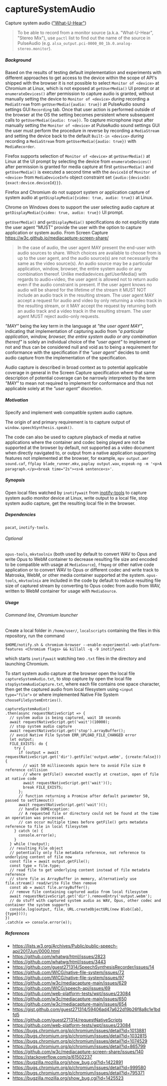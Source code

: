 # captureSystemAudio
Capture system audio (["What-U-Hear"](https://wiki.archlinux.org/index.php/PulseAudio/Examples#ALSA_monitor_source)) 

> To be able to record from a monitor source (a.k.a. "What-U-Hear", "Stereo Mix"), use `pactl` list to find out the name of the source in PulseAudio (e.g. `alsa_output.pci-0000_00_1b.0.analog-stereo.monitor`). 

<h5>Background</h5>

Based on the results of testing default implementation and experiments with different approaches to get access to the device within the scope of API's shipped with the browser it is not possible to select `Monitor of <device>` at Chromium at Linux, which is not exposed at `getUserMedia()` UI prompt or at `enumerateDevices()` after permission to capture audio is granted, without manually setting the device to `Monitor of <device>` _during_ recording a `MediaStream` from `getUserMedia({audio: true})` at PulseAudio sound settings GUI `Recording` tab. Once that user action is performed outside of the browser at the OS the setting becomes persistent where subsequent calls to `getUserMedia({audio: true})`. To capture microphone input after manually setting the `Monitor of <device>` at PulseAudio sound settings GUI the user must perform the procedure in reverse by recording a `MediaStream` and setting the device back to the default `Built-in <device>` _during_ recording a `MediaStream` from `getUserMedia({audio: true})` with `MediaRecorder`.

Firefox supports selection of `Monitor of <device>` at `getUserMedia()` at Linux at the UI prompt by selecting the device from `enumerateDevices()` after permission is granted for media capture at first `getUserMedia()` and  `getUserMedia()` is executed a second time with the `deviceId` of `Monitor of <device>` from `MediaDeviceInfo` object constraint set `{audio:{deviceId:{exact:device.deviceId}}}`. 

Firefox and Chromium do not support system or application capture of system audio at `getDisplayMedia({video: true, audio: true})` at Linux.

Chrome on Windows does to support the user selecting audio capture at `getDisplayMedia({video: true, audio: true})` UI prompt.

`getUserMedia()` and `getDisplayMedia()` specifications do not explicitly state the user agent "MUST" provide the user with the option to capture application or system audio. From Screen Capture https://w3c.github.io/mediacapture-screen-share/ 

> In the case of audio, the user agent MAY present the end-user with audio sources to share. Which choices are available to choose from is up to the user agent, and the audio source(s) are not necessarily the same as the video source(s). An audio source may be a particular application, window, browser, the entire system audio or any combination thereof. Unlike mediadevices.getUserMedia() with regards to audio+video, the user agent is allowed not to return audio even if the audio constraint is present. If the user agent knows no audio will be shared for the lifetime of the stream it MUST NOT include an audio track in the resulting stream. The user agent MAY accept a request for audio and video by only returning a video track in the resulting stream, or it MAY accept the request by returning both an audio track and a video track in the resulting stream. The user agent MUST reject audio-only requests. 

_"MAY"_ being the key term in the language at _"the user agent MAY"_, indicating that implementation of capturing audio from _"a particular application, window, browser, the entire system audio or any combination thereof"_ is solely an individual choice of the _"user agent"_ to implement or not and thus can be considered null and void as to being a requirement for conformance with the specification if the _"user agent"_ decides to omit audio capture from the implementation of the specification. 

Audio capture is described in broad context as to potential applicable coverage in general in the Screen Capture specification where that same description of potential coverage can be narrowly interpreted by the term _"MAY"_ to mean not required to implement for conformance and thus not applicable solely at the _"user agent"_ discretion.

<h5>Motivation</h5>

Specify and implement web compatible system audio capture.

The origin of and primary requirement is to capture output of `window.speechSynthesis.speak()`.

The code can also be used to capture playback of media at native applications where the container and codec being played are not be supported at the browser by default, not supported as a video document when directly navigated to, or output from a native application supporting features not implemented at the browser, for example, `mpv output.amr sound.caf`, `ffplay blade_runner.mkv`, `paplay output.wav`, `espeak-ng -m '<p>A paragraph.</p><break time="2s"><s>A sentence<s>'`.

<h5>Synopsis</h5>

Open local files watched by `inotifywait` from [inotify-tools](https://github.com/inotify-tools/inotify-tools) to capture system audio monitor device at Linux, write output to a local file, stop system audio capture, get the resulting local file in the browser.

<h5>Dependencies</h5>

`pacat`, `inotify-tools`.

<h6>Optional</h6>

`opus-tools`, `mkvtoolnix` (both used by default to convert WAV to Opus and write Opus to WebM container to decrease resulting file size and encoded to be compatible with usage at `MediaSource`), `ffmpeg` or other native code application or to convert WAV to Opus or different codec and write track to Matroska, WebM, or other media container supported at the system. `opus-tools`, `mkvtoolnix` are included in the code by default to reduce resulting file size of captured stream by converting to Opus codec from audio from WAV, written to WebM container for usage with `MediaSource`.  

<h5>Usage</h5>

<h6>Command line, Chromium launcher</h6>

Create a local folder in `/home/user/`, `localscripts` containing the files in this repository, run the command

`$HOME/notify.sh & chromium-browser --enable-experimental-web-platform-features <Chromium flags> && killall -q -9 inotifywait`

which starts `inotifywait` watching two `.txt` files in the directory and launching Chromium.

To start system audio capture at the browser open the local file `captureSystemAudio.txt`, to stop capture by open the local file `stopSystemAudioCapture.txt`, where each file contains one space character, then get the captured audio from local filesystem using `<input type="file">` or where implemented Native File System `chooseFileSystemEntries()`.

```
captureSystemAudio()
.then(async requestNativeScript => {
  // system audio is being captured, wait 10 seconds
  await requestNativeScript.get('wait')(10000);
  // stop system audio capture
  await requestNativeScript.get('stop').arrayBuffer(); 
  // avoid Native File System ERR_UPLOAD_FILE_CHANGED error
  let output;
  FILE_EXISTS: do {
    try {
      if (output = await requestNativeScript.get('dir').getFile('output.webm', {create:false})) {
        // wait 50 milliseconds again here to avoid File size 0 reference collision 
        // where getFile() executed exactly at creation, open of file at native code
        await requestNativeScript.get('wait')();
        break FILE_EXISTS;
      };
      // function returning a Promise after default parameter 50, passed to setTimeout()
      await requestNativeScript.get('wait')();
      // handle DOMException: 
      // A requested file or directory could not be found at the time an operation was processed.
      // can occur multiple times before getFile() gets metadata reference to file in local filesystem
    } catch (e) {
      console.error(e);
    }
  } while (!output);
  // resulting File object
  // potentially only file metadata reference, not reference to underlying content of file now
  const file = await output.getFile(); 
  const type = file.type;
  // read file to get underlying content instead of file metadata reference
  // store file as ArrayBuffer in memory, alternatively use file.stream() read/write File then remove
  const ab = await file.arrayBuffer();
  // remove file containing captured audio from local filesystem
  await requestNativeScript.get('dir').removeEntry('output.webm');
  // do stuff with captured system audio as WAV, Opus, other codec and container the system supports
  console.log(output, file, URL.createObjectURL(new Blob([ab], {type})));
})
.catch(e => console.error(e));
```


<h5>References</h5>

- https://lists.w3.org/Archives/Public/public-speech-api/2017Jun/0000.html
- https://github.com/whatwg/html/issues/2823
- https://github.com/whatwg/html/issues/3443
- https://github.com/guest271314/SpeechSynthesisRecorder/issues/14
- https://github.com/WICG/native-file-system/issues/72
- https://github.com/WICG/native-file-system/issues/97
- https://github.com/w3c/mediacapture-main/issues/629
- https://github.com/WICG/speech-api/issues/69
- https://github.com/web-platform-tests/wpt/issues/23084
- https://github.com/w3c/mediacapture-main/issues/650
- https://github.com/w3c/mediacapture-main/issues/654
- https://gist.github.com/guest271314/59406ad47a622d19b26f8a8c1e1bdfd5
- https://github.com/guest271314/requestNativeScripts
- https://github.com/web-platform-tests/wpt/issues/23084
- https://bugs.chromium.org/p/chromium/issues/detail?id=1013881
- https://bugs.chromium.org/p/chromium/issues/detail?id=1032815
- https://bugs.chromium.org/p/chromium/issues/detail?id=1074529
- https://bugs.chromium.org/p/chromium/issues/detail?id=865799
- https://github.com/w3c/mediacapture-screen-share/issues/140
- https://stackoverflow.com/q/61502237
- https://bugzilla.mozilla.org/show_bug.cgi?id=1422891
- https://bugs.chromium.org/p/chromium/issues/detail?id=999580
- https://bugs.chromium.org/p/chromium/issues/detail?id=795371
- https://bugzilla.mozilla.org/show_bug.cgi?id=1425523
